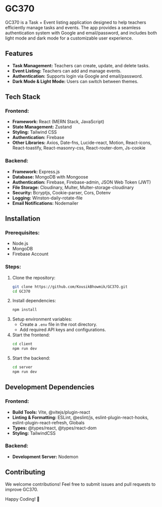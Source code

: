 # GC370

GC370 is a Task + Event listing application designed to help teachers efficiently manage tasks and events. The app provides a seamless authentication system with Google and email/password, and includes both light mode and dark mode for a customizable user experience.

## Features
- **Task Management:** Teachers can create, update, and delete tasks.
- **Event Listing:** Teachers can add and manage events.
- **Authentication:** Supports login via Google and email/password.
- **Dark Mode & Light Mode:** Users can switch between themes.

## Tech Stack
### Frontend:
- **Framework:** React (MERN Stack, JavaScript)
- **State Management:** Zustand
- **Styling:** Tailwind CSS
- **Authentication:** Firebase
- **Other Libraries:** Axios, Date-fns, Lucide-react, Motion, React-icons, React-toastify, React-masonry-css, React-router-dom, Js-cookie

### Backend:
- **Framework:** Express.js
- **Database:** MongoDB with Mongoose
- **Authentication:** Firebase, Firebase-admin, JSON Web Token (JWT)
- **File Storage:** Cloudinary, Multer, Multer-storage-cloudinary
- **Security:** Bcryptjs, Cookie-parser, Cors, Dotenv
- **Logging:** Winston-daily-rotate-file
- **Email Notifications:** Nodemailer

## Installation
### Prerequisites:
- Node.js
- MongoDB
- Firebase Account

### Steps:
1. Clone the repository:
   ```bash
   git clone https://github.com/KousikBhowmik/GC37O.git
   cd GC370
   ```
2. Install dependencies:
   ```bash
   npm install
   ```
3. Setup environment variables:
   - Create a `.env` file in the root directory.
   - Add required API keys and configurations.
4. Start the frontend:
   ```bash
   cd client
   npm run dev
   ```
5. Start the backend:
   ```bash
   cd server
   npm run dev
   ```

## Development Dependencies
### Frontend:
- **Build Tools:** Vite, @vitejs/plugin-react
- **Linting & Formatting:** ESLint, @eslint/js, eslint-plugin-react-hooks, eslint-plugin-react-refresh, Globals
- **Types:** @types/react, @types/react-dom
- **Styling:** TailwindCSS

### Backend:
- **Development Server:** Nodemon

## Contributing
We welcome contributions! Feel free to submit issues and pull requests to improve GC370.

Happy Coding! 🚀

